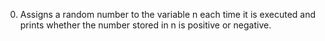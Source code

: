 0. Assigns a random number to the variable n each time it is executed and prints whether the number stored in n is positive or negative.
